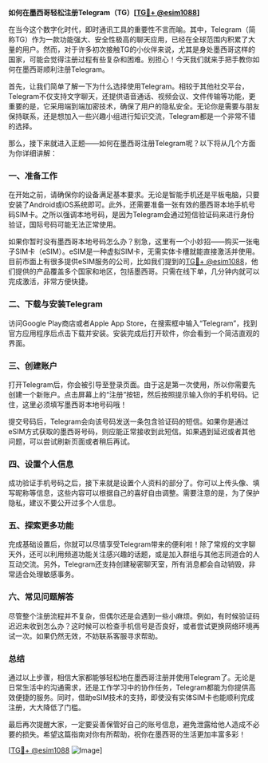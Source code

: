 **如何在墨西哥轻松注册Telegram（TG）[[TG💪+ @esim1088](https://t.me/s/esim1088)]**

在当今这个数字化时代，即时通讯工具的重要性不言而喻。其中，Telegram（简称TG）作为一款功能强大、安全性极高的聊天应用，已经在全球范围内积累了大量的用户。然而，对于许多初次接触TG的小伙伴来说，尤其是身处墨西哥这样的国家，可能会觉得注册过程有些复杂和困难。别担心！今天我们就来手把手教你如何在墨西哥顺利注册Telegram。

首先，让我们简单了解一下为什么选择使用Telegram。相较于其他社交平台，Telegram不仅支持文字聊天，还提供语音通话、视频会议、文件传输等功能，更重要的是，它采用端到端加密技术，确保了用户的隐私安全。无论你是需要与朋友保持联系，还是想加入一些兴趣小组进行知识交流，Telegram都是一个非常不错的选择。

那么，接下来就进入正题——如何在墨西哥注册Telegram呢？以下将从几个方面为你详细讲解：

### **一、准备工作**
在开始之前，请确保你的设备满足基本要求。无论是智能手机还是平板电脑，只要安装了Android或iOS系统即可。此外，还需要准备一张有效的墨西哥本地手机号码SIM卡。之所以强调本地号码，是因为Telegram会通过短信验证码来进行身份验证，国际号码可能无法正常使用。

如果你暂时没有墨西哥本地号码怎么办？别急，这里有一个小妙招——购买一张电子SIM卡（eSIM）。eSIM是一种虚拟SIM卡，无需实体卡槽就能直接激活并使用。目前市面上有很多提供eSIM服务的公司，比如我们提到的[TG💪+ @esim1088](https://t.me/s/esim1088)，他们提供的产品覆盖多个国家和地区，包括墨西哥。只需在线下单，几分钟内就可以完成激活，非常方便快捷。

### **二、下载与安装Telegram**
访问Google Play商店或者Apple App Store，在搜索框中输入“Telegram”，找到官方应用程序后点击下载并安装。安装完成后打开软件，你会看到一个简洁直观的界面。

### **三、创建账户**
打开Telegram后，你会被引导至登录页面。由于这是第一次使用，所以你需要先创建一个新账户。点击屏幕上的“注册”按钮，然后按照提示输入你的手机号码。记住，这里必须填写墨西哥本地号码哦！

提交号码后，Telegram会向该号码发送一条包含验证码的短信。如果你是通过eSIM方式获取的墨西哥号码，则应能正常接收到此短信。如果遇到延迟或者其他问题，可以尝试刷新页面或者稍后再试。

### **四、设置个人信息**
成功验证手机号码之后，接下来就是设置个人资料的部分了。你可以上传头像、填写昵称等信息，这些内容可以根据自己的喜好自由调整。需要注意的是，为了保护隐私，建议不要公开过多个人信息。

### **五、探索更多功能**
完成基础设置后，你就可以尽情享受Telegram带来的便利啦！除了常规的文字聊天外，还可以利用频道功能关注感兴趣的话题，或是加入群组与其他志同道合的人互动交流。另外，Telegram还支持创建秘密聊天室，所有消息都会自动销毁，非常适合处理敏感事务。

### **六、常见问题解答**
尽管整个注册流程并不复杂，但偶尔还是会遇到一些小麻烦。例如，有时候验证码迟迟未收到怎么办？这时候可以检查手机信号是否良好，或者尝试更换网络环境再试一次。如果仍然无效，不妨联系客服寻求帮助。

### **总结**
通过以上步骤，相信大家都能够轻松地在墨西哥注册并使用Telegram了。无论是日常生活中的沟通需求，还是工作学习中的协作任务，Telegram都能为你提供高效便捷的服务。同时，借助eSIM技术的支持，即使没有实体SIM卡也能顺利完成注册，大大降低了门槛。

最后再次提醒大家，一定要妥善保管好自己的账号信息，避免泄露给他人造成不必要的损失。希望这篇指南对你有所帮助，祝你在墨西哥的生活更加丰富多彩！

[[TG💪+ @esim1088](https://t.me/s/esim1088) ![Image](https://i.postimg.cc/4NQfJmqS/Snipaste-2025-05-13-00-14-12.png)]